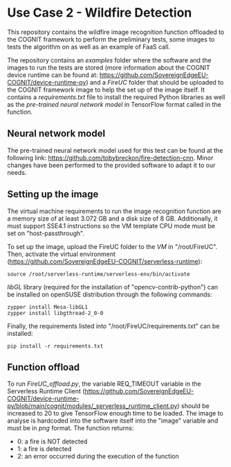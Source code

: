 # Use Case 2 - Wildfire Detection
This repository contains the wildfire image recognition function offloaded to the COGNIT framework to perform the preliminary tests, some images to tests the algorithm on as well as an example of FaaS call.

The repository contains an *examples* folder where the software and the images to run the tests are stored (more information about the COGNIT device runtime can be found at: https://github.com/SovereignEdgeEU-COGNIT/device-runtime-py) and a *FireUC* folder that should be uploaded to the COGNIT framework image to help the set up of the image itself. It contains a *requirements.txt* file to install the required Python libraries as well as the *pre-trained neural network model* in TensorFlow format called in the function.

## Neural network model
The pre-trained neural network model used for this test can be found at the following link:
https://github.com/tobybreckon/fire-detection-cnn. Minor changes have been performed to the provided software to adapt it to our needs.

## Setting up the image
The virtual machine requirements to run the image recognition function are a memory size of at least 3.072 GB and a disk size of 8 GB. Additionally, it must support SSE4.1 instructions so the VM template CPU mode must be set on "host-passthrough".

To set up the image, upload the FireUC folder to the *VM* in "/root/FireUC". 
Then, activate the virtual environment (https://github.com/SovereignEdgeEU-COGNIT/serverless-runtime):
```
source /root/serverless-runtime/serverless-env/bin/activate
```
*libGL* library (required for the installation of "opencv-contrib-python") can be installed on openSUSE distribution through the following commands:
```
zypper install Mesa-libGL1
zypper install libgthread-2_0-0
```
Finally, the requirements listed into "/root/FireUC/requirements.txt" can be installed:
```
pip install -r requirements.txt
```
## Function offload
To run *FireUC_offload.py*, the variable REQ_TIMEOUT variable in the Serverless Runtime Client (https://github.com/SovereignEdgeEU-COGNIT/device-runtime-py/blob/main/cognit/modules/_serverless_runtime_client.py) should be increased to 20 to give TensorFlow enough time to be loaded. The image to analyse is hardcoded into the software itself into the "image" variable and must be in *png* format. The function returns:
* 0: a fire is NOT detected
* 1: a fire is detected
* 2: an error occurred during the execution of the function

